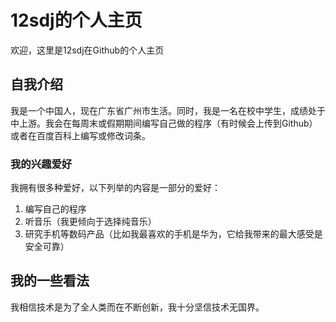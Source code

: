 # 12sdj的个人主页
欢迎，这里是12sdj在Github的个人主页
## 自我介绍
我是一个中国人，现在广东省广州市生活。同时，我是一名在校中学生，成绩处于中上游。我会在每周末或假期期间编写自己做的程序（有时候会上传到Github）或者在百度百科上编写或修改词条。
### 我的兴趣爱好
我拥有很多种爱好，以下列举的内容是一部分的爱好：  
1. 编写自己的程序  
2. 听音乐（我更倾向于选择纯音乐）  
3. 研究手机等数码产品（比如我最喜欢的手机是华为，它给我带来的最大感受是安全可靠）  
## 我的一些看法
我相信技术是为了全人类而在不断创新，我十分坚信技术无国界。  
